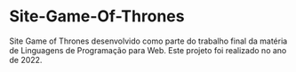 # Site-Game-Of-Thrones
Site Game of Thrones desenvolvido como parte do trabalho final da matéria de Linguagens de Programação para Web. Este projeto foi realizado no ano de 2022.
